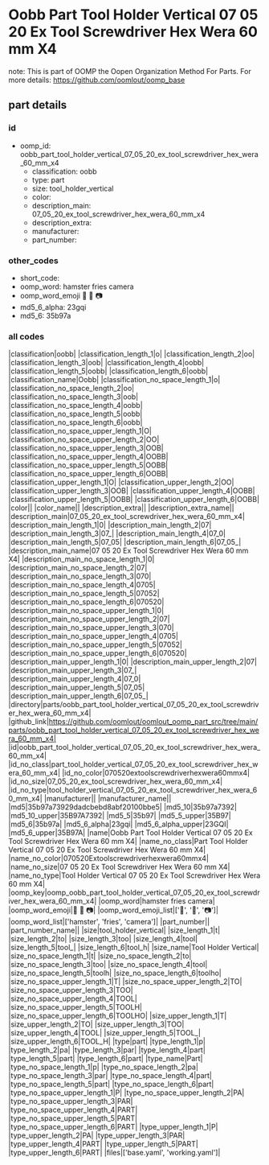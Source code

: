 # Oobb Part Tool Holder Vertical 07 05 20 Ex Tool Screwdriver Hex Wera 60 mm X4  

note: This is part of OOMP the Oopen Organization Method For Parts. For more details: https://github.com/oomlout/oomp_base

##  part details





### id
* oomp_id: oobb_part_tool_holder_vertical_07_05_20_ex_tool_screwdriver_hex_wera_60_mm_x4
  * classification: oobb
  * type: part
  * size: tool_holder_vertical
  * color: 
  * description_main: 07_05_20_ex_tool_screwdriver_hex_wera_60_mm_x4
  * description_extra: 
  * manufacturer: 
  * part_number: 

### other_codes
* short_code: 
* oomp_word: hamster fries camera
* oomp_word_emoji :hamster: :fries: :camera:
* md5_6_alpha: 23gqi
* md5_6: 35b97a

### all codes 
|classification|oobb|
|classification_length_1|o|
|classification_length_2|oo|
|classification_length_3|oob|
|classification_length_4|oobb|
|classification_length_5|oobb|
|classification_length_6|oobb|
|classification_name|Oobb|
|classification_no_space_length_1|o|
|classification_no_space_length_2|oo|
|classification_no_space_length_3|oob|
|classification_no_space_length_4|oobb|
|classification_no_space_length_5|oobb|
|classification_no_space_length_6|oobb|
|classification_no_space_upper_length_1|O|
|classification_no_space_upper_length_2|OO|
|classification_no_space_upper_length_3|OOB|
|classification_no_space_upper_length_4|OOBB|
|classification_no_space_upper_length_5|OOBB|
|classification_no_space_upper_length_6|OOBB|
|classification_upper_length_1|O|
|classification_upper_length_2|OO|
|classification_upper_length_3|OOB|
|classification_upper_length_4|OOBB|
|classification_upper_length_5|OOBB|
|classification_upper_length_6|OOBB|
|color||
|color_name||
|description_extra||
|description_extra_name||
|description_main|07_05_20_ex_tool_screwdriver_hex_wera_60_mm_x4|
|description_main_length_1|0|
|description_main_length_2|07|
|description_main_length_3|07_|
|description_main_length_4|07_0|
|description_main_length_5|07_05|
|description_main_length_6|07_05_|
|description_main_name|07 05 20 Ex Tool Screwdriver Hex Wera 60 mm X4|
|description_main_no_space_length_1|0|
|description_main_no_space_length_2|07|
|description_main_no_space_length_3|070|
|description_main_no_space_length_4|0705|
|description_main_no_space_length_5|07052|
|description_main_no_space_length_6|070520|
|description_main_no_space_upper_length_1|0|
|description_main_no_space_upper_length_2|07|
|description_main_no_space_upper_length_3|070|
|description_main_no_space_upper_length_4|0705|
|description_main_no_space_upper_length_5|07052|
|description_main_no_space_upper_length_6|070520|
|description_main_upper_length_1|0|
|description_main_upper_length_2|07|
|description_main_upper_length_3|07_|
|description_main_upper_length_4|07_0|
|description_main_upper_length_5|07_05|
|description_main_upper_length_6|07_05_|
|directory|parts/oobb_part_tool_holder_vertical_07_05_20_ex_tool_screwdriver_hex_wera_60_mm_x4|
|github_link|https://github.com/oomlout/oomlout_oomp_part_src/tree/main/parts/oobb_part_tool_holder_vertical_07_05_20_ex_tool_screwdriver_hex_wera_60_mm_x4|
|id|oobb_part_tool_holder_vertical_07_05_20_ex_tool_screwdriver_hex_wera_60_mm_x4|
|id_no_class|part_tool_holder_vertical_07_05_20_ex_tool_screwdriver_hex_wera_60_mm_x4|
|id_no_color|070520extoolscrewdriverhexwera60mmx4|
|id_no_size|07_05_20_ex_tool_screwdriver_hex_wera_60_mm_x4|
|id_no_type|tool_holder_vertical_07_05_20_ex_tool_screwdriver_hex_wera_60_mm_x4|
|manufacturer||
|manufacturer_name||
|md5|35b97a73929dadcbebd8abf20100bbe5|
|md5_10|35b97a7392|
|md5_10_upper|35B97A7392|
|md5_5|35b97|
|md5_5_upper|35B97|
|md5_6|35b97a|
|md5_6_alpha|23gqi|
|md5_6_alpha_upper|23GQI|
|md5_6_upper|35B97A|
|name|Oobb Part Tool Holder Vertical 07 05 20 Ex Tool Screwdriver Hex Wera 60 mm X4|
|name_no_class|Part Tool Holder Vertical 07 05 20 Ex Tool Screwdriver Hex Wera 60 mm X4|
|name_no_color|070520Extoolscrewdriverhexwera60mmx4|
|name_no_size|07 05 20 Ex Tool Screwdriver Hex Wera 60 mm X4|
|name_no_type|Tool Holder Vertical 07 05 20 Ex Tool Screwdriver Hex Wera 60 mm X4|
|oomp_key|oomp_oobb_part_tool_holder_vertical_07_05_20_ex_tool_screwdriver_hex_wera_60_mm_x4|
|oomp_word|hamster fries camera|
|oomp_word_emoji|:hamster: :fries: :camera:|
|oomp_word_emoji_list|[':hamster:', ':fries:', ':camera:']|
|oomp_word_list|['hamster', 'fries', 'camera']|
|part_number||
|part_number_name||
|size|tool_holder_vertical|
|size_length_1|t|
|size_length_2|to|
|size_length_3|too|
|size_length_4|tool|
|size_length_5|tool_|
|size_length_6|tool_h|
|size_name|Tool Holder Vertical|
|size_no_space_length_1|t|
|size_no_space_length_2|to|
|size_no_space_length_3|too|
|size_no_space_length_4|tool|
|size_no_space_length_5|toolh|
|size_no_space_length_6|toolho|
|size_no_space_upper_length_1|T|
|size_no_space_upper_length_2|TO|
|size_no_space_upper_length_3|TOO|
|size_no_space_upper_length_4|TOOL|
|size_no_space_upper_length_5|TOOLH|
|size_no_space_upper_length_6|TOOLHO|
|size_upper_length_1|T|
|size_upper_length_2|TO|
|size_upper_length_3|TOO|
|size_upper_length_4|TOOL|
|size_upper_length_5|TOOL_|
|size_upper_length_6|TOOL_H|
|type|part|
|type_length_1|p|
|type_length_2|pa|
|type_length_3|par|
|type_length_4|part|
|type_length_5|part|
|type_length_6|part|
|type_name|Part|
|type_no_space_length_1|p|
|type_no_space_length_2|pa|
|type_no_space_length_3|par|
|type_no_space_length_4|part|
|type_no_space_length_5|part|
|type_no_space_length_6|part|
|type_no_space_upper_length_1|P|
|type_no_space_upper_length_2|PA|
|type_no_space_upper_length_3|PAR|
|type_no_space_upper_length_4|PART|
|type_no_space_upper_length_5|PART|
|type_no_space_upper_length_6|PART|
|type_upper_length_1|P|
|type_upper_length_2|PA|
|type_upper_length_3|PAR|
|type_upper_length_4|PART|
|type_upper_length_5|PART|
|type_upper_length_6|PART|
|files|['base.yaml', 'working.yaml']|
